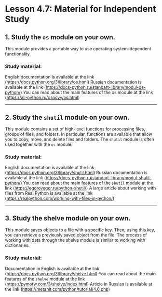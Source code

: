 # Lesson 4.7: Material for Independent Study

## 1. Study the `os` module on your own.

This module provides a portable way to use operating system-dependent functionality.

### Study material:

English documentation is available at the link (https://docs.python.org/3/library/os.html)
Russian documentation is available at the link (https://docs-python.ru/standart-library/modul-os-python/)
You can read about the main features of the os module at the link (https://all-python.ru/osnovy/os.html)

---

## 2. Study the `shutil` module on your own.

This module contains a set of high-level functions for processing files, groups of files, and folders.
In particular, functions are available that allow you to copy, move, and delete files and folders.
The `shutil` module is often used together with the `os` module.

### Study material:

English documentation is available at the link (https://docs.python.org/3/library/shutil.html)
Russian documentation is available at the link (https://docs-python.ru/standart-library/modul-shutil-python/)
You can read about the main features of the `shutil` module at the link (https://egorovegor.ru/python-shutil/)
A large article about working with files from Real Python is available at the link (https://realpython.com/working-with-files-in-python/)

---

## 3. Study the shelve module on your own.

This module saves objects to a file with a specific key.
Then, using this key, you can retrieve a previously saved object from the file.
The process of working with data through the shelve module is similar to working with dictionaries.

### Study material:

Documentation in English is available at the link (https://docs.python.org/3/library/shelve.html)
You can read about the main features of the `shelve` module at the link (https://pymotw.com/3/shelve/index.html)
Article in Russian is available at the link (https://metanit.com/python/tutorial/4.6.php)
